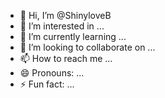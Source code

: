 - 👋 Hi, I’m @ShinyloveB
- 👀 I’m interested in ...
- 🌱 I’m currently learning ...
- 💞️ I’m looking to collaborate on ...
- 📫 How to reach me ...
- 😄 Pronouns: ...
- ⚡ Fun fact: ...

<!---
ShinyloveB/ShinyloveB is a ✨ special ✨ repository because its `README.md` (this file) appears on your GitHub profile.
You can click the Preview link to take a look at your changes.
--->
